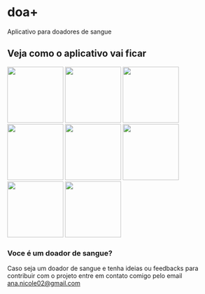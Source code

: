 # doa+
Aplicativo para doadores de sangue

## Veja como o aplicativo vai ficar
<img src="./assets/login" width="128"/>
<img src="./assets/cadastro" width="128"/>
<img src="./assets/agenda1" width="128"/>
<img src="./assets/agenda2" width="128"/>
<img src="./assets/carteirinha" width="128"/>
<img src="./assets/login" width="128"/>
<img src="./assets/perfil" width="128"/>
<img src="./assets/perfilEDIT" width="128"/>


### Voce é um doador de sangue?
Caso seja um doador de sangue e tenha ideias ou feedbacks para contribuir com o projeto entre em contato comigo pelo email ana.nicole02@gmail.com